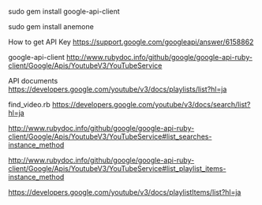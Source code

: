 sudo gem install google-api-client

sudo gem install anemone

How to get API Key
https://support.google.com/googleapi/answer/6158862


google-api-client
http://www.rubydoc.info/github/google/google-api-ruby-client/Google/Apis/YoutubeV3/YouTubeService

API documents
https://developers.google.com/youtube/v3/docs/playlists/list?hl=ja

find_video.rb
https://developers.google.com/youtube/v3/docs/search/list?hl=ja

http://www.rubydoc.info/github/google/google-api-ruby-client/Google/Apis/YoutubeV3/YouTubeService#list_searches-instance_method

http://www.rubydoc.info/github/google/google-api-ruby-client/Google/Apis/YoutubeV3/YouTubeService#list_playlist_items-instance_method

https://developers.google.com/youtube/v3/docs/playlistItems/list?hl=ja
